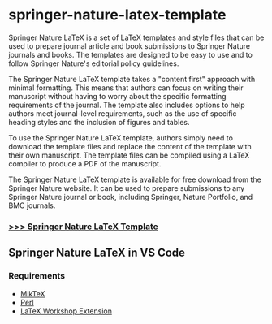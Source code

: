 # springer-nature-latex-template

Springer Nature LaTeX is a set of LaTeX templates and style files that can be used to prepare journal article and book submissions to Springer Nature journals and books. The templates are designed to be easy to use and to follow Springer Nature's editorial policy guidelines.

The Springer Nature LaTeX template takes a "content first" approach with minimal formatting. This means that authors can focus on writing their manuscript without having to worry about the specific formatting requirements of the journal. The template also includes options to help authors meet journal-level requirements, such as the use of specific heading styles and the inclusion of figures and tables.

To use the Springer Nature LaTeX template, authors simply need to download the template files and replace the content of the template with their own manuscript. The template files can be compiled using a LaTeX compiler to produce a PDF of the manuscript.

The Springer Nature LaTeX template is available for free download from the Springer Nature website. It can be used to prepare submissions to any Springer Nature journal or book, including Springer, Nature Portfolio, and BMC journals.

### [>>> Springer Nature LaTeX Template](https://www.overleaf.com/latex/templates/springer-nature-latex-template/myxmhdsbzkyd)

## Springer Nature LaTeX in VS Code

### Requirements

- [MikTeX](https://miktex.org/download)
- [Perl](https://www.perl.org/get.html)
- [LaTeX Workshop Extension](https://marketplace.visualstudio.com/items?itemName=James-Yu.latex-workshop)
